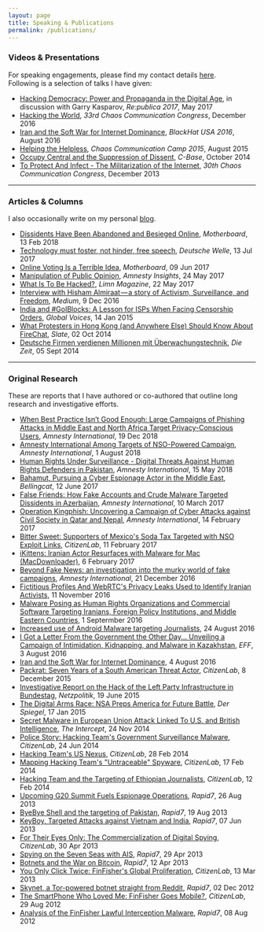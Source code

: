 ```yaml
---
layout: page
title: Speaking & Publications
permalink: /publications/
---
```


### Videos &amp; Presentations

For speaking engagements, please find my contact details [here](/contact/).  
Following is a selection of talks I have given:

* [Hacking Democracy: Power and Propaganda in the Digital Age](https://www.youtube.com/watch?v=OjejygTTZ8c), in discussion with Garry Kasparov, *Re:publica 2017*, May 2017
* [Hacking the World](https://www.youtube.com/watch?v=KF860QYZzUE), *33rd Chaos Communication Congress*, December 2016
* [Iran and the Soft War for Internet Dominance](https://www.youtube.com/watch?v=4TBSK9YgI8U), *BlackHat USA 2016*, August 2016
* [Helping the Helpless](https://www.youtube.com/watch?v=jZAaMmstN-U), *Chaos Communication Camp 2015*, August 2015
* [Occupy Central and the Suppression of Dissent](https://www.youtube.com/watch?v=odJNjQCdus8), *C-Base*, October 2014
* [To Protect And Infect - The Militarization of the Internet](https://www.youtube.com/watch?v=sW-N7qQU-tA), *30th Chaos Communication Congress*, December 2013

---

### Articles &amp; Columns

I also occasionally write on my personal [blog](/blog/).

* [Dissidents Have Been Abandoned and Besieged Online](https://motherboard.vice.com/en_us/article/bj5jvw/dissidents-abandoned-human-rights-iranian-surveillance-and-hacking), *Motherboard*, 13 Feb 2018
* [Technology must foster, not hinder, free speech](http://www.dw.com/en/technology-must-foster-not-hinder-free-speech/a-39654972), *Deutsche Welle*, 13 Jul 2017
* [Online Voting Is a Terrible Idea](https://motherboard.vice.com/en_us/article/online-voting-is-a-terrible-idea), *Motherboard*, 09 Jun 2017
* [Manipulation of Public Opinion](https://medium.com/amnesty-insights/manipulation-of-public-opinion-b84c23ba3967), *Amnesty Insights*, 24 May 2017
* [What Is To Be Hacked?](https://archive.fo/kabSL), *Limn Magazine*, 22 May 2017
* [Interview with Hisham Almiraat — a story of Activism, Surveillance, and Freedom](https://medium.com/@botherder/interview-with-hisham-almiraat-a-story-of-activism-surveillance-and-freedom-a179fb01b8e9), *Medium*, 9 Dec 2016
* [India and #GoIBlocks: A Lesson for ISPs When Facing Censorship Orders](https://archive.is/c9Cyc), *Global Voices*, 14 Jan 2015
* [What Protesters in Hong Kong (and Anywhere Else) Should Know About FireChat](https://archive.is/EPjjJ), *Slate*, 02 Oct 2014
* [Deutsche Firmen verdienen Millionen mit &Uuml;berwachungstechnik](https://archive.is/oq03O), *Die Zeit*, 05 Sept 2014

---

### Original Research

These are reports that I have authored or co-authored that outline long research and investigative efforts.

* [When Best Practice Isn’t Good Enough: Large Campaigns of Phishing Attacks in Middle East and North Africa Target Privacy-Conscious Users](https://www.amnesty.org/en/latest/research/2018/12/when-best-practice-is-not-good-enough/), *Amnesty International*, 19 Dec 2018
* [Amnesty International Among Targets of NSO-Powered Campaign](https://www.amnesty.org/en/latest/research/2018/08/amnesty-international-among-targets-of-nso-powered-campaign/), *Amnesty International*, 1 August 2018
* [Human Rights Under Surveillance - Digital Threats Against Human Rights Defenders in Pakistan](https://www.amnesty.org/en/documents/asa33/8366/2018/en/), *Amnesty International*, 15 May 2018
* [Bahamut, Pursuing a Cyber Espionage Actor in the Middle East](https://www.bellingcat.com/news/mena/2017/06/12/bahamut-pursuing-cyber-espionage-actor-middle-east/), *Bellingcat*, 12 June 2017
* [False Friends: How Fake Accounts and Crude Malware Targeted Dissidents in Azerbaijan](https://www.amnesty.org/en/latest/research/2017/03/False-Friends-Spearphishing-of-Dissidents-in-Azerbaijan/), *Amnesty International*, 10 March 2017
* [Operation Kingphish: Uncovering a Campaign of Cyber Attacks against Civil Society in Qatar and Nepal](https://archive.is/iwuJV), *Amnesty International*, 14 February 2017
* [Bitter Sweet: Supporters of Mexico's Soda Tax Targeted with NSO Exploit Links](https://archive.is/Lqatl), *CitizenLab*, 11 February 2017
* [iKittens: Iranian Actor Resurfaces with Malware for Mac (MacDownloader)](https://archive.is/xyQfY), 6 February 2017
* [Beyond Fake News: an investigation into the murky world of fake campaigns](https://archive.is/JKXTF), *Amnesty International*, 21 December 2016
* [Fictitious Profiles And WebRTC's Privacy Leaks Used to Identify Iranian Activists](https://archive.is/VPG90), 11 November 2016
* [Malware Posing as Human Rights Organizations and Commercial Software Targeting Iranians, Foreign Policy Institutions, and Middle Eastern Countries](https://archive.is/BGqdD), 1 Septermber 2016
* [Increased use of Android Malware targeting Journalists](https://archive.is/wcmKE), 24 August 2016
* [I Got a Letter From the Government the Other Day... Unveiling a Campaign of Intimidation, Kidnapping, and Malware in Kazakhstan](https://www.eff.org/files/2016/08/03/i-got-a-letter-from-the-government.pdf), *EFF*, 3 August 2016
* [Iran and the Soft War for Internet Dominance](https://archive.is/jnHxY), 4 August 2016
* [Packrat: Seven Years of a South American Threat Actor](https://archive.is/7WVeq), *CitizenLab*, 8 December 2015
* [Investigative Report on the Hack of the Left Party Infrastructure in Bundestag](https://archive.is/Dus7Q), *Netzpolitik*, 19 June 2015
* [The Digital Arms Race: NSA Preps America for Future Battle](https://archive.is/JqI5j), *Der Spiegel*, 17 Jan 2015
* [Secret Malware in European Union Attack Linked To U.S. and British Intelligence](https://archive.is/ypjHY), *The Intercept*, 24 Nov 2014
* [Police Story: Hacking Team's Government Surveillance Malware](https://archive.is/1kSp8), *CitizenLab*, 24 Jun 2014
* [Hacking Team's US Nexus](https://archive.is/7TzyE), *CitizenLab*, 28 Feb 2014
* [Mapping Hacking Team's "Untraceable" Spyware](https://archive.is/bkhE5), *CitizenLab*, 17 Feb 2014
* [Hacking Team and the Targeting of Ethiopian Journalists](https://archive.is/SfEof), *CitizenLab*, 12 Feb 2014
* [Upcoming G20 Summit Fuels Espionage Operations](https://archive.is/Y0mgA), *Rapid7*, 26 Aug 2013
* [ByeBye Shell and the targeting of Pakistan](https://archive.is/I3H1P), *Rapid7*, 19 Aug 2013
* [KeyBoy, Targeted Attacks against Vietnam and India](https://archive.is/hDMFr), *Rapid7*, 07 Jun 2013
* [For Their Eyes Only: The Commercialization of Digital Spying](https://archive.is/RvIrU), *CitizenLab*, 30 Apr 2013
* [Spying on the Seven Seas with AIS](https://archive.is/bZgJZ), *Rapid7*, 29 Apr 2013
* [Botnets and the War on Bitcoin](https://archive.is/E3jfM), *Rapid7*, 12 Apr 2013
* [You Only Click Twice: FinFisher's Global Proliferation](https://archive.is/ugq8i), *CitizenLab*, 13 Mar 2013
* [Skynet, a Tor-powered botnet straight from Reddit](https://archive.is/dGUPA), *Rapid7*, 02 Dec 2012
* [The SmartPhone Who Loved Me: FinFisher Goes Mobile?](https://archive.is/MA8sN), *CitizenLab*, 29 Aug 2012
* [Analysis of the FinFisher Lawful Interception Malware](https://archive.is/o8qt7), *Rapid7*, 08 Aug 2012
